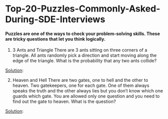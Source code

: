 # Top-20-Puzzles-Commonly-Asked-During-SDE-Interviews
#### Puzzles are one of the ways to check your problem-solving skills. These are tricky questions that let you think logically.
1. 3 Ants and Triangle
There are 3 ants sitting on three corners of a triangle. All ants randomly pick a direction and start moving along the edge of the triangle. What is the probability that any two ants collide?

 [Solution](https://github.com/sudhanshu432/Top-20-Puzzles-Commonly-Asked-During-SDE-Interviews/blob/main/Top%2020%20Puzzles%20Commonly%20Asked%20During%20SDE%20Interviews/1-3%20Ants%20and%20Triangle.txt):

2. Heaven and Hell
There are two gates, one to hell and the other to heaven. Two gatekeepers, one for each gate. One of them always speaks the truth and the other always lies but you don’t know which one guards which gate. You are allowed only one question and you need to find out the gate to heaven.
What is the question? 

[Solution](https://github.com/sudhanshu432/Top-20-Puzzles-Commonly-Asked-During-SDE-Interviews/blob/main/Top%2020%20Puzzles%20Commonly%20Asked%20During%20SDE%20Interviews/2-%20Heaven%20and%20Hell.txt):

